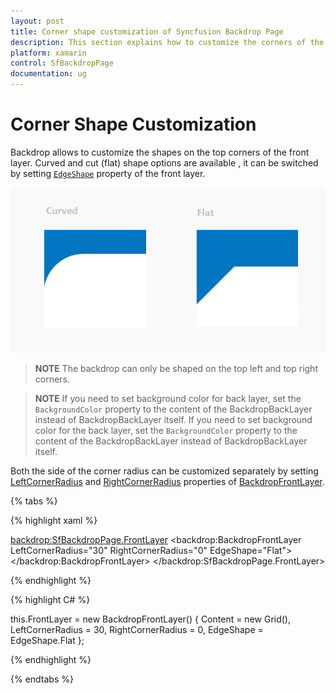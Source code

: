 ```yaml
---
layout: post
title: Corner shape customization of Syncfusion Backdrop Page
description: This section explains how to customize the corners of the front layer of the backdrop to flat and curve shapes. 
platform: xamarin
control: SfBackdropPage
documentation: ug
---
```


# Corner Shape Customization

Backdrop allows to customize the shapes on the top corners of the front layer. Curved and cut (flat) shape options are available , it can be switched by setting [`EdgeShape`](https://help.syncfusion.com/cr/xamarin/Syncfusion.SfBackdrop.XForms~Syncfusion.XForms.Backdrop.BackdropFrontLayer~EdgeShape.html) property of the front layer.

![CornerType image](CornerShape_images/CornerType.png)

>**NOTE**
The backdrop can only be shaped on the top left and top right corners.

>**NOTE**
If you need to set background color for back layer, set the `BackgroundColor` property to the content of the BackdropBackLayer instead of BackdropBackLayer itself.
If you need to set background color for the back layer, set the `BackgroundColor` property to the content of the BackdropBackLayer instead of BackdropBackLayer itself.

Both the side of the corner radius can be customized separately by setting [LeftCornerRadius](https://help.syncfusion.com/cr/xamarin/Syncfusion.SfBackdrop.XForms~Syncfusion.XForms.Backdrop.BackdropFrontLayer~LeftCornerRadius.html) and [RightCornerRadius](https://help.syncfusion.com/cr/xamarin/Syncfusion.SfBackdrop.XForms~Syncfusion.XForms.Backdrop.BackdropFrontLayer~RightCornerRadius.html) properties of [BackdropFrontLayer](https://help.syncfusion.com/cr/xamarin/Syncfusion.SfBackdrop.XForms~Syncfusion.XForms.Backdrop.BackdropFrontLayer.html).

{% tabs %} 

{% highlight xaml %} 

<backdrop:SfBackdropPage.FrontLayer>
        <backdrop:BackdropFrontLayer LeftCornerRadius="30" RightCornerRadius="0" EdgeShape="Flat">
            <Grid />
        </backdrop:BackdropFrontLayer>
</backdrop:SfBackdropPage.FrontLayer> 


{% endhighlight %}

{% highlight C# %} 

this.FrontLayer = new BackdropFrontLayer()
{
	Content = new Grid(),
	LeftCornerRadius = 30,
	RightCornerRadius = 0,
	EdgeShape = EdgeShape.Flat
};

{% endhighlight %}

{% endtabs %}




